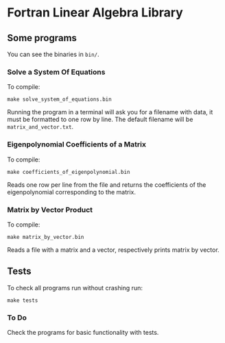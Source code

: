 # Fortran Linear Algebra Library
## Some programs

You can see the binaries in `bin/`.
### Solve a System Of Equations
To compile:
```
make solve_system_of_equations.bin
```
Running the program in a terminal will ask you for a filename with data, it
must be formatted to one row by line. The default filename will be
`matrix_and_vector.txt`. 

### Eigenpolynomial Coefficients of a Matrix
To compile:
```
make coefficients_of_eigenpolynomial.bin
```
Reads one row per line from the file and returns the coefficients of the
eigenpolynomial corresponding to the matrix.

### Matrix by Vector Product
To compile:
```
make matrix_by_vector.bin
```
Reads a file with a matrix and a vector, respectively prints matrix by vector.

## Tests
To check all programs run without crashing run:
```
make tests
```

### To Do
Check the programs for basic functionality with tests.
